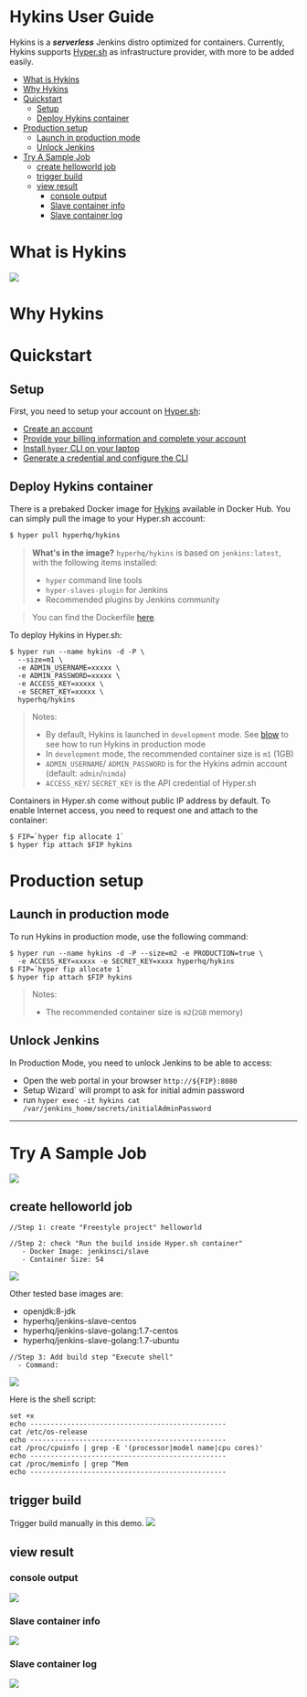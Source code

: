 Hykins User Guide
=======================================================

Hykins is a ***serverless*** Jenkins distro optimized for containers. Currently, Hykins supports [Hyper.sh](hyper.sh) as infrastructure provider, with more to be added easily.

<!-- TOC depthFrom:1 depthTo:6 withLinks:1 updateOnSave:1 orderedList:0 -->

- [What is Hykins](#what-is-hykins)
- [Why Hykins](#why-hykins)
- [Quickstart](#quickstart)
	- [Setup](#setup)
	- [Deploy Hykins container](#deploy-hykins-container)
- [Production setup](#production-setup)
	- [Launch in production mode](#launch-in-production-mode)
	- [Unlock Jenkins](#unlock-jenkins)
- [Try A Sample Job](#try-a-sample-job)
	- [create helloworld job](#create-helloworld-job)
	- [trigger build](#trigger-build)
	- [view result](#view-result)
		- [console output](#console-output)
		- [Slave container info](#slave-container-info)
		- [Slave container log](#slave-container-log)

<!-- /TOC -->

# What is Hykins
![](images/run-hykins-in-hyper.png)


# Why Hykins



# Quickstart

## Setup
First, you need to setup your account on [Hyper.sh](hyper.sh):

- [Create an account](https://console.hyper.sh/register)
- [Provide your billing information and complete your account](https://console.hyper.sh/billing/credit)
- [Install `hyper` CLI on your laptop](https://docs.hyper.sh/GettingStarted/install.html)
- [Generate a credential and configure the CLI](https://docs.hyper.sh/GettingStarted/launch_the_first_container.html)

## Deploy Hykins container
There is a prebaked Docker image for [Hykins](https://hub.docker.com/r/hyperhq/hykins/) available in Docker Hub. You can simply pull the image to your Hyper.sh account:

``` bash
$ hyper pull hyperhq/hykins
```

> **What's in the image?**
> `hyperhq/hykins` is based on `jenkins:latest`, with the following items installed:
> - `hyper` command line tools
> - `hyper-slaves-plugin` for Jenkins
> - Recommended plugins by Jenkins community

> You can find the Dockerfile [here](https://github.com/hyperhq/hykins/blob/master/Dockerfile).

To deploy Hykins in Hyper.sh:
```
$ hyper run --name hykins -d -P \
  --size=m1 \
  -e ADMIN_USERNAME=xxxxx \
  -e ADMIN_PASSWORD=xxxxx \
  -e ACCESS_KEY=xxxxx \
  -e SECRET_KEY=xxxxx \
  hyperhq/hykins
```

> Notes:
> - By default, Hykins is launched in `development` mode. See [blow](#production-setup) to see how to run Hykins in production mode
> - In `development` mode, the recommended container size is `m1` (1GB)
> - `ADMIN_USERNAME`/ `ADMIN_PASSWORD` is for the Hykins admin account (default: `admin`/`nimda`)
> - `ACCESS_KEY`/ `SECRET_KEY` is the API credential of Hyper.sh

Containers in Hyper.sh come without public IP address by default. To enable Internet access, you need to request one and attach to the container:
```
$ FIP=`hyper fip allocate 1`
$ hyper fip attach $FIP hykins
```

# Production setup

## Launch in production mode
To run Hykins in production mode, use the following command:

```
$ hyper run --name hykins -d -P --size=m2 -e PRODUCTION=true \
  -e ACCESS_KEY=xxxxx -e SECRET_KEY=xxxx hyperhq/hykins
$ FIP=`hyper fip allocate 1`
$ hyper fip attach $FIP hykins
```
> Notes:
> - The recommended container size is `m2`(`2GB` memory)

## Unlock Jenkins
In Production Mode, you need to unlock Jenkins to be able to access:
- Open the web portal in your browser `http://${FIP}:8080`
- Setup Wizard` will prompt to ask for initial admin password
- run `hyper exec -it hykins cat /var/jenkins_home/secrets/initialAdminPassword`

------------------------------------------------------------------------------

# Try A Sample Job

![](images/run-jenkins-job-in-hyper-slave.png)

## create helloworld job
```
//Step 1: create "Freestyle project" helloworld

//Step 2: check "Run the build inside Hyper.sh container"
   - Docker Image: jenkinsci/slave
   - Container Size: S4
```

![](images/job-general-config.png)

Other tested base images are:
 - openjdk:8-jdk
 - hyperhq/jenkins-slave-centos
 - hyperhq/jenkins-slave-golang:1.7-centos
 - hyperhq/jenkins-slave-golang:1.7-ubuntu

```
//Step 3: Add build step "Execute shell"
  - Command:
```

![](images/build-step.png)  

Here is the shell script:
```
set +x
echo ------------------------------------------------
cat /etc/os-release
echo ------------------------------------------------
cat /proc/cpuinfo | grep -E '(processor|model name|cpu cores)'
echo ------------------------------------------------
cat /proc/meminfo | grep ^Mem
echo ------------------------------------------------
```

## trigger build
Trigger build manually in this demo.
![](images/manually-build.png)

## view result

### console output
![](images/output-console.png)

### Slave container info
![](images/hyper-slave-container-info.png)

### Slave container log
![](images/hyper-slave-container-log.png)
